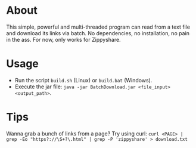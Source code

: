 # About

This simple, powerful and multi-threaded program can read from a text file and download its links via batch.
No dependencies, no installation, no pain in the ass.
For now, only works for Zippyshare.

# Usage

- Run the script ```build.sh``` (Linux) or ```build.bat``` (Windows).
- Execute the jar file: ```java -jar BatchDownload.jar <file_input> <output_path>```.

# Tips

Wanna grab a bunch of links from a page? Try using curl:
```curl <PAGE> | grep -Eo "https?://\S+?\.html" | grep -P 'zippyshare' > download.txt```
